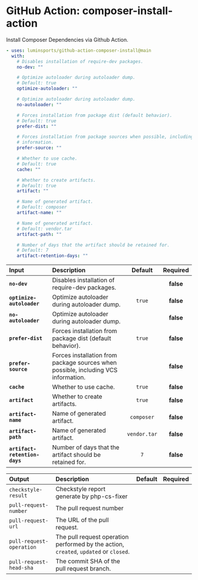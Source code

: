 <!-- start title -->

# GitHub Action: composer-install-action

<!-- end title -->

<!-- start description -->

Install Composer Dependencies via Github Action.

<!-- end description -->

<!-- start usage -->

```yaml
- uses: luminsports/github-action-composer-install@main
  with:
    # Disables installation of require-dev packages.
    no-dev: ""

    # Optimize autoloader during autoloader dump.
    # Default: true
    optimize-autoloader: ""

    # Optimize autoloader during autoloader dump.
    no-autoloader: ""

    # Forces installation from package dist (default behavior).
    # Default: true
    prefer-dist: ""

    # Forces installation from package sources when possible, including VCS
    # information.
    prefer-source: ""

    # Whether to use cache.
    # Default: true
    cache: ""

    # Whether to create artifacts.
    # Default: true
    artifact: ""

    # Name of generated artifact.
    # Default: composer
    artifact-name: ""

    # Name of generated artifact.
    # Default: vendor.tar
    artifact-path: ""

    # Number of days that the artifact should be retained for.
    # Default: 7
    artifact-retention-days: ""
```

<!-- end usage -->

<!-- start inputs -->

| **Input**                     | **Description**                                                                    | **Default**  | **Required** |
| :---------------------------- | :--------------------------------------------------------------------------------- | :----------: | :----------: |
| **`no-dev`**                  | Disables installation of require-dev packages.                                     |              |  **false**   |
| **`optimize-autoloader`**     | Optimize autoloader during autoloader dump.                                        |    `true`    |  **false**   |
| **`no-autoloader`**           | Optimize autoloader during autoloader dump.                                        |              |  **false**   |
| **`prefer-dist`**             | Forces installation from package dist (default behavior).                          |    `true`    |  **false**   |
| **`prefer-source`**           | Forces installation from package sources when possible, including VCS information. |              |  **false**   |
| **`cache`**                   | Whether to use cache.                                                              |    `true`    |  **false**   |
| **`artifact`**                | Whether to create artifacts.                                                       |    `true`    |  **false**   |
| **`artifact-name`**           | Name of generated artifact.                                                        |  `composer`  |  **false**   |
| **`artifact-path`**           | Name of generated artifact.                                                        | `vendor.tar` |  **false**   |
| **`artifact-retention-days`** | Number of days that the artifact should be retained for.                           |     `7`      |  **false**   |

<!-- end inputs -->

<!-- start outputs -->

| **Output**               | **Description**                                                                       | **Default** | **Required** |
| :----------------------- | :------------------------------------------------------------------------------------ | ----------- | ------------ |
| `checkstyle-result`      | Checkstyle report generate by php-cs-fixer                                            |             |              |
| `pull-request-number`    | The pull request number                                                               |             |              |
| `pull-request-url`       | The URL of the pull request.                                                          |             |              |
| `pull-request-operation` | The pull request operation performed by the action, `created`, `updated` or `closed`. |             |              |
| `pull-request-head-sha`  | The commit SHA of the pull request branch.                                            |             |              |

<!-- end outputs -->
